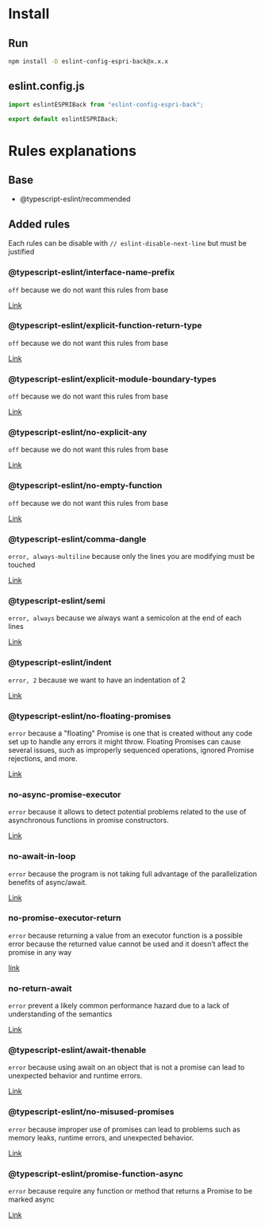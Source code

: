 
# Install

## Run

```bash
npm install -D eslint-config-espri-back@x.x.x
```

## eslint.config.js

```js
import eslintESPRIBack from "eslint-config-espri-back";

export default eslintESPRIBack;
```

# Rules explanations

## Base

- @typescript-eslint/recommended

## Added rules

Each rules can be disable with `// eslint-disable-next-line` but must be justified

### @typescript-eslint/interface-name-prefix

`off` because we do not want this rules from base

[Link](https://typescript-eslint.io/rules/naming-convention/#enforce-that-interface-names-do-not-begin-with-an-i)

### @typescript-eslint/explicit-function-return-type

`off` because we do not want this rules from base

[Link](https://typescript-eslint.io/rules/explicit-function-return-type/)

### @typescript-eslint/explicit-module-boundary-types

`off` because we do not want this rules from base

[Link](https://typescript-eslint.io/rules/explicit-module-boundary-types/)

### @typescript-eslint/no-explicit-any

`off` because we do not want this rules from base

[Link](https://typescript-eslint.io/rules/no-explicit-any/)

### @typescript-eslint/no-empty-function

`off` because we do not want this rules from base

[Link](https://typescript-eslint.io/rules/no-empty-function/)

### @typescript-eslint/comma-dangle

`error, always-multiline` because only the lines you are modifying must be touched

[Link](https://typescript-eslint.io/rules/comma-dangle/)

### @typescript-eslint/semi

`error, always` because we always want a semicolon at the end of each lines

[Link](https://typescript-eslint.io/rules/semi)

### @typescript-eslint/indent

`error, 2` because we want to have an indentation of 2

[Link](https://typescript-eslint.io/rules/indent)

### @typescript-eslint/no-floating-promises

`error` because a "floating" Promise is one that is created without any code set up to handle any errors it might throw. Floating Promises can cause several issues, such as improperly sequenced operations, ignored Promise rejections, and more.

[Link](https://typescript-eslint.io/rules/no-floating-promises/)

### no-async-promise-executor

`error` because it allows to detect potential problems related to the use of asynchronous functions in promise constructors.

[Link](https://eslint.org/docs/latest/rules/no-async-promise-executor#rule-details)

### no-await-in-loop

`error` because the program is not taking full advantage of the parallelization benefits of async/await.

[Link](https://eslint.org/docs/latest/rules/no-await-in-loop#rule-details)

### no-promise-executor-return

`error` because returning a value from an executor function is a possible error because the returned value cannot be used and it doesn’t affect the promise in any way

[link](https://eslint.org/docs/latest/rules/no-promise-executor-return#rule-details)

### no-return-await

`error` prevent a likely common performance hazard due to a lack of understanding of the semantics

[Link](https://eslint.org/docs/latest/rules/no-return-await#rule-details)

### @typescript-eslint/await-thenable

`error` because using await on an object that is not a promise can lead to unexpected behavior and runtime errors.

[Link](https://typescript-eslint.io/rules/await-thenable/)

### @typescript-eslint/no-misused-promises

`error` because improper use of promises can lead to problems such as memory leaks, runtime errors, and unexpected behavior. 

[Link](https://typescript-eslint.io/rules/no-misused-promises/)

### @typescript-eslint/promise-function-async

`error` because require any function or method that returns a Promise to be marked async

[Link](https://typescript-eslint.io/rules/promise-function-async/)